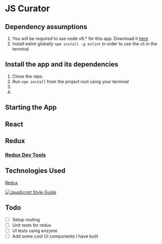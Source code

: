 # JS Curator

## Dependency assumptions

1. You will be required to use node v6.* for this app.  Download it [here](https://nodejs.org/en/)
1. Install eslint globally `npm install -g eslint` in order to use the cli in the terminal

## Install the app and its dependencies

1. Clone the repo
1. Run `npm install` from the project root using your terminal
1.
1.


## Starting the App



## React

## Redux

### [Redux Dev Tools](https://github.com/gaearon/redux-devtools)


## Technologies Used

[Redux](http://redux.js.org/)

[![JavaScript Style Guide](https://cdn.rawgit.com/feross/standard/master/badge.svg)](https://github.com/feross/standard)

## Todo

- [ ] Setup routing
- [ ] Unit tests for redux
- [ ] UI tests using enzyme
- [ ] Add some cool UI components I have built
